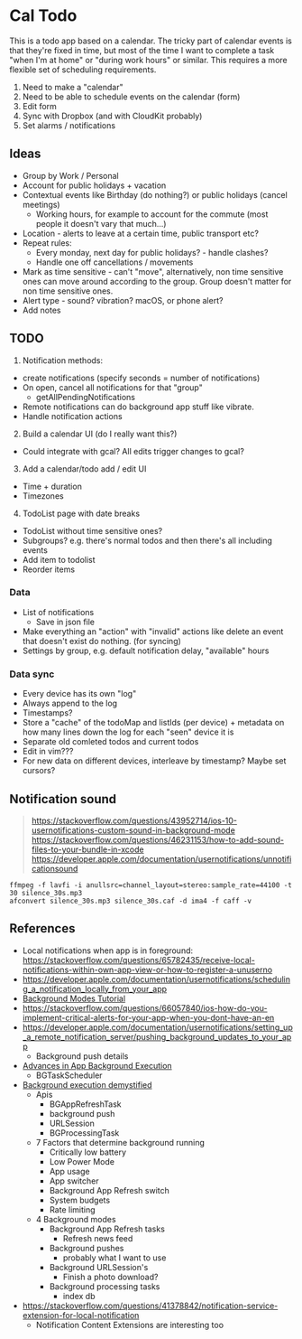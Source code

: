 Cal Todo
========

This is a todo app based on a calendar.
The tricky part of calendar events is that they're fixed in time, but most of the time I want to complete a task "when I'm at home" or "during work hours" or similar. This requires a more flexible set of scheduling requirements.

1. Need to make a "calendar"
2. Need to be able to schedule events on the calendar (form)
3. Edit form
4. Sync with Dropbox (and with CloudKit probably)
5. Set alarms / notifications

Ideas
-----
- Group by Work / Personal
- Account for public holidays + vacation
- Contextual events like Birthday (do nothing?) or public holidays (cancel meetings)
  - Working hours, for example to account for the commute (most people it doesn't vary that much...)
- Location - alerts to leave at a certain time, public transport etc?
- Repeat rules:
  - Every monday, next day for public holidays? - handle clashes?
  - Handle one off cancellations / movements
- Mark as time sensitive - can't "move", alternatively, non time sensitive ones can move around according to the group. Group doesn't matter for non time sensitive ones.
- Alert type - sound? vibration? macOS, or phone alert?
- Add notes

TODO
----
1. Notification methods:
  - create notifications (specify seconds = number of notifications)
  - On open, cancel all notifications for that "group"
    - getAllPendingNotifications
  - Remote notifications can do background app stuff like vibrate.
  - Handle notification actions
2. Build a calendar UI (do I really want this?)
  - Could integrate with gcal? All edits trigger changes to gcal?
3. Add a calendar/todo add / edit UI
  - Time + duration
  - Timezones
4. TodoList page with date breaks
  - TodoList without time sensitive ones?
  - Subgroups? e.g. there's normal todos and then there's all including events
  - Add item to todolist
  - Reorder items

### Data
- List of notifications
  - Save in json file
- Make everything an "action" with "invalid" actions like delete an event that doesn't exist do nothing. (for syncing)
- Settings by group, e.g. default notification delay, "available" hours

### Data sync

- Every device has its own "log"
- Always append to the log
- Timestamps?
- Store a "cache" of the todoMap and listIds (per device) + metadata on how many lines down the log for each "seen" device it is
- Separate old comleted todos and current todos
- Edit in vim???
- For new data on different devices, interleave by timestamp? Maybe set cursors?

Notification sound
------------------

> https://stackoverflow.com/questions/43952714/ios-10-usernotifications-custom-sound-in-background-mode
> https://stackoverflow.com/questions/46231153/how-to-add-sound-files-to-your-bundle-in-xcode
> https://developer.apple.com/documentation/usernotifications/unnotificationsound

```
ffmpeg -f lavfi -i anullsrc=channel_layout=stereo:sample_rate=44100 -t 30 silence_30s.mp3
afconvert silence_30s.mp3 silence_30s.caf -d ima4 -f caff -v
```

References
----------
- Local notifications when app is in foreground: https://stackoverflow.com/questions/65782435/receive-local-notifications-within-own-app-view-or-how-to-register-a-unuserno
- https://developer.apple.com/documentation/usernotifications/scheduling_a_notification_locally_from_your_app
- [Background Modes Tutorial](https://www.kodeco.com/34269507-background-modes-tutorial-getting-started#toc-anchor-013)
- https://stackoverflow.com/questions/66057840/ios-how-do-you-implement-critical-alerts-for-your-app-when-you-dont-have-an-en
- https://developer.apple.com/documentation/usernotifications/setting_up_a_remote_notification_server/pushing_background_updates_to_your_app
  - Background push details
- [Advances in App Background Execution](https://developer.apple.com/videos/play/wwdc2019/707/)
  - BGTaskScheduler
- [Background execution demystified](https://developer.apple.com/videos/play/wwdc2020/10063/)
  - Apis
    - BGAppRefreshTask
    - background push
    - URLSession
    - BGProcessingTask
  - 7 Factors that determine background running
    - Critically low battery
    - Low Power Mode
    - App usage
    - App switcher
    - Background App Refresh switch
    - System budgets
    - Rate limiting
  - 4 Background modes
    - Background App Refresh tasks
      - Refresh news feed
    - Background pushes
      - probably what I want to use
    - Background URLSession's
      - Finish a photo download?
    - Background processing tasks
      - index db
- https://stackoverflow.com/questions/41378842/notification-service-extension-for-local-notification
  - Notification Content Extensions are interesting too
